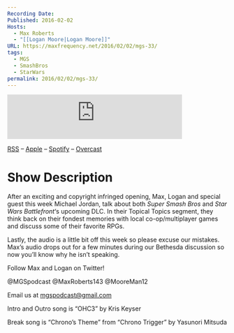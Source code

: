 ```yaml
---
Recording Date: 
Published: 2016-02-02
Hosts:
  - Max Roberts
  - "[[Logan Moore|Logan Moore]]"
URL: https://maxfrequency.net/2016/02/02/mgs-33/
tags:
  - MGS
  - SmashBros
  - StarWars
permalink: 2016/02/02/mgs-33/
---
```

<iframe src="https://podcasters.spotify.com/pod/show/millennialgamingspeak/embed/episodes/Episode-33-Reminiscing-About-Couch-Co-Op-e1adhs1/a-a6ts43l" height="102px" width="400px" frameborder="0" scrolling="no"></iframe>

[RSS](https://anchor.fm/s/74aa3858/podcast/rss) – [Apple](https://podcasts.apple.com/us/podcast/episode-3-gdc-wrap-up/id1000915981?i=1000542222515) – [Spotify](https://open.spotify.com/episode/7wePXT4Bt22LWifVLx3n8y) – [Overcast](https://overcast.fm/+EtIgeWxEU)
# Show Description

After an exciting and copyright infringed opening, Max, Logan and special guest this week Michael Jordan, talk about both *Super Smash Bros* and *Star Wars Battlefront*‘s upcoming DLC. In their Topical Topics segment, they think back on their fondest memories with local co-op/multiplayer games and discuss some of their favorite RPGs.

Lastly, the audio is a little bit off this week so please excuse our mistakes. Max’s audio drops out for a few minutes during our Bethesda discussion so now you’ll know why he isn’t speaking.

Follow Max and Logan on Twitter!

@MGSpodcast
@MaxRoberts143
@MooreMan12

Email us at mgspodcast@gmail.com

Intro and Outro song is “OHC3” by Kris Keyser

Break song is “Chrono’s Theme” from “Chrono Trigger” by Yasunori Mitsuda